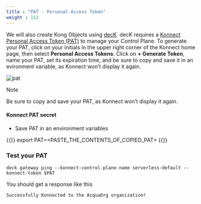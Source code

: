 ```yaml
---
title : "PAT - Personal Access Token"
weight : 112
---
```


We will also create Kong Objects using [decK](https://developer.konghq.com/deck/). decK requires a [Konnect Personal Access Token (PAT)](https://docs.konghq.com/konnect/org-management/access-tokens/) to manage your Control Plane. To generate your PAT,  click on your initials in the upper right corner of the Konnect home page, then select **Personal Access Tokens**. Click on **+ Generate Token**, name your PAT, set its expiration time, and be sure to copy and save it in an evironment variable, as Konnect won’t display it again.

![pat](/static/images/pat.png)


> [!NOTE]
> Be sure to copy and save your PAT, as Konnect won’t display it again.


#### Konnect PAT secret

* Save PAT in an environment variables

{{<highlight>}}
export PAT=<PASTE_THE_CONTENTS_OF_COPIED_PAT>
{{</highlight>}}



### Test your PAT

```
deck gateway ping --konnect-control-plane-name serverless-default --konnect-token $PAT
```

You should get a response like this

```
Successfully Konnected to the AcquaOrg organization!
```



